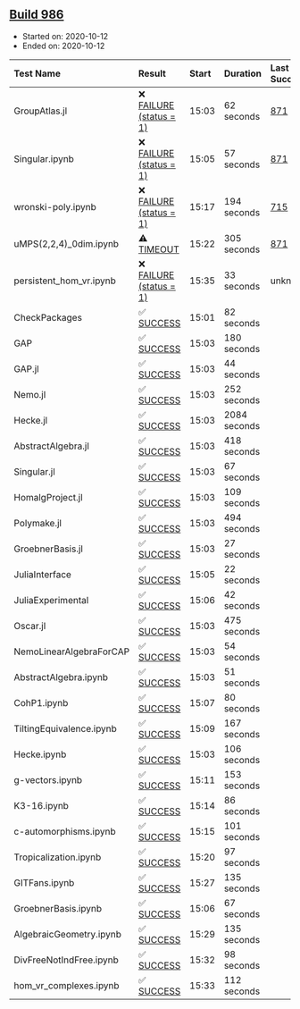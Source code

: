 ## [Build 986](https://oscarci.mathematik.uni-kl.de/job/oscar-stable/986/)

* Started on: 2020-10-12
* Ended on: 2020-10-12

| Test Name    | Result | Start | Duration | Last Success | First Failure |
|:-------------|:-------|:------|:---------|:-------------|:--------------|
| GroupAtlas.jl | ❌ [FAILURE (status = 1)](https://oscarci.mathematik.uni-kl.de/job/oscar-stable/986/artifact/logs/build-986/GroupAtlas.jl.log) | 15:03 | 62 seconds | [871](https://oscarci.mathematik.uni-kl.de/job/oscar-stable/871/) | [872](https://oscarci.mathematik.uni-kl.de/job/oscar-stable/872/) |
| Singular.ipynb | ❌ [FAILURE (status = 1)](https://oscarci.mathematik.uni-kl.de/job/oscar-stable/986/artifact/logs/build-986/Singular.ipynb.log) | 15:05 | 57 seconds | [871](https://oscarci.mathematik.uni-kl.de/job/oscar-stable/871/) | [872](https://oscarci.mathematik.uni-kl.de/job/oscar-stable/872/) |
| wronski-poly.ipynb | ❌ [FAILURE (status = 1)](https://oscarci.mathematik.uni-kl.de/job/oscar-stable/986/artifact/logs/build-986/wronski-poly.ipynb.log) | 15:17 | 194 seconds | [715](https://oscarci.mathematik.uni-kl.de/job/oscar-stable/715/) | [716](https://oscarci.mathematik.uni-kl.de/job/oscar-stable/716/) |
| uMPS(2,2,4)_0dim.ipynb | ⚠ [TIMEOUT](https://oscarci.mathematik.uni-kl.de/job/oscar-stable/986/artifact/logs/build-986/uMPS-2-2-4-_0dim.ipynb.log) | 15:22 | 305 seconds | [871](https://oscarci.mathematik.uni-kl.de/job/oscar-stable/871/) | [872](https://oscarci.mathematik.uni-kl.de/job/oscar-stable/872/) |
| persistent_hom_vr.ipynb | ❌ [FAILURE (status = 1)](https://oscarci.mathematik.uni-kl.de/job/oscar-stable/986/artifact/logs/build-986/persistent_hom_vr.ipynb.log) | 15:35 | 33 seconds | unknown | unknown |
| CheckPackages | ✅ [SUCCESS](https://oscarci.mathematik.uni-kl.de/job/oscar-stable/986/artifact/logs/build-986/CheckPackages.log) | 15:01 | 82 seconds |  |  |
| GAP | ✅ [SUCCESS](https://oscarci.mathematik.uni-kl.de/job/oscar-stable/986/artifact/logs/build-986/GAP.log) | 15:03 | 180 seconds |  |  |
| GAP.jl | ✅ [SUCCESS](https://oscarci.mathematik.uni-kl.de/job/oscar-stable/986/artifact/logs/build-986/GAP.jl.log) | 15:03 | 44 seconds |  |  |
| Nemo.jl | ✅ [SUCCESS](https://oscarci.mathematik.uni-kl.de/job/oscar-stable/986/artifact/logs/build-986/Nemo.jl.log) | 15:03 | 252 seconds |  |  |
| Hecke.jl | ✅ [SUCCESS](https://oscarci.mathematik.uni-kl.de/job/oscar-stable/986/artifact/logs/build-986/Hecke.jl.log) | 15:03 | 2084 seconds |  |  |
| AbstractAlgebra.jl | ✅ [SUCCESS](https://oscarci.mathematik.uni-kl.de/job/oscar-stable/986/artifact/logs/build-986/AbstractAlgebra.jl.log) | 15:03 | 418 seconds |  |  |
| Singular.jl | ✅ [SUCCESS](https://oscarci.mathematik.uni-kl.de/job/oscar-stable/986/artifact/logs/build-986/Singular.jl.log) | 15:03 | 67 seconds |  |  |
| HomalgProject.jl | ✅ [SUCCESS](https://oscarci.mathematik.uni-kl.de/job/oscar-stable/986/artifact/logs/build-986/HomalgProject.jl.log) | 15:03 | 109 seconds |  |  |
| Polymake.jl | ✅ [SUCCESS](https://oscarci.mathematik.uni-kl.de/job/oscar-stable/986/artifact/logs/build-986/Polymake.jl.log) | 15:03 | 494 seconds |  |  |
| GroebnerBasis.jl | ✅ [SUCCESS](https://oscarci.mathematik.uni-kl.de/job/oscar-stable/986/artifact/logs/build-986/GroebnerBasis.jl.log) | 15:03 | 27 seconds |  |  |
| JuliaInterface | ✅ [SUCCESS](https://oscarci.mathematik.uni-kl.de/job/oscar-stable/986/artifact/logs/build-986/JuliaInterface.log) | 15:05 | 22 seconds |  |  |
| JuliaExperimental | ✅ [SUCCESS](https://oscarci.mathematik.uni-kl.de/job/oscar-stable/986/artifact/logs/build-986/JuliaExperimental.log) | 15:06 | 42 seconds |  |  |
| Oscar.jl | ✅ [SUCCESS](https://oscarci.mathematik.uni-kl.de/job/oscar-stable/986/artifact/logs/build-986/Oscar.jl.log) | 15:03 | 475 seconds |  |  |
| NemoLinearAlgebraForCAP | ✅ [SUCCESS](https://oscarci.mathematik.uni-kl.de/job/oscar-stable/986/artifact/logs/build-986/NemoLinearAlgebraForCAP.log) | 15:03 | 54 seconds |  |  |
| AbstractAlgebra.ipynb | ✅ [SUCCESS](https://oscarci.mathematik.uni-kl.de/job/oscar-stable/986/artifact/logs/build-986/AbstractAlgebra.ipynb.log) | 15:03 | 51 seconds |  |  |
| CohP1.ipynb | ✅ [SUCCESS](https://oscarci.mathematik.uni-kl.de/job/oscar-stable/986/artifact/logs/build-986/CohP1.ipynb.log) | 15:07 | 80 seconds |  |  |
| TiltingEquivalence.ipynb | ✅ [SUCCESS](https://oscarci.mathematik.uni-kl.de/job/oscar-stable/986/artifact/logs/build-986/TiltingEquivalence.ipynb.log) | 15:09 | 167 seconds |  |  |
| Hecke.ipynb | ✅ [SUCCESS](https://oscarci.mathematik.uni-kl.de/job/oscar-stable/986/artifact/logs/build-986/Hecke.ipynb.log) | 15:03 | 106 seconds |  |  |
| g-vectors.ipynb | ✅ [SUCCESS](https://oscarci.mathematik.uni-kl.de/job/oscar-stable/986/artifact/logs/build-986/g-vectors.ipynb.log) | 15:11 | 153 seconds |  |  |
| K3-16.ipynb | ✅ [SUCCESS](https://oscarci.mathematik.uni-kl.de/job/oscar-stable/986/artifact/logs/build-986/K3-16.ipynb.log) | 15:14 | 86 seconds |  |  |
| c-automorphisms.ipynb | ✅ [SUCCESS](https://oscarci.mathematik.uni-kl.de/job/oscar-stable/986/artifact/logs/build-986/c-automorphisms.ipynb.log) | 15:15 | 101 seconds |  |  |
| Tropicalization.ipynb | ✅ [SUCCESS](https://oscarci.mathematik.uni-kl.de/job/oscar-stable/986/artifact/logs/build-986/Tropicalization.ipynb.log) | 15:20 | 97 seconds |  |  |
| GITFans.ipynb | ✅ [SUCCESS](https://oscarci.mathematik.uni-kl.de/job/oscar-stable/986/artifact/logs/build-986/GITFans.ipynb.log) | 15:27 | 135 seconds |  |  |
| GroebnerBasis.ipynb | ✅ [SUCCESS](https://oscarci.mathematik.uni-kl.de/job/oscar-stable/986/artifact/logs/build-986/GroebnerBasis.ipynb.log) | 15:06 | 67 seconds |  |  |
| AlgebraicGeometry.ipynb | ✅ [SUCCESS](https://oscarci.mathematik.uni-kl.de/job/oscar-stable/986/artifact/logs/build-986/AlgebraicGeometry.ipynb.log) | 15:29 | 135 seconds |  |  |
| DivFreeNotIndFree.ipynb | ✅ [SUCCESS](https://oscarci.mathematik.uni-kl.de/job/oscar-stable/986/artifact/logs/build-986/DivFreeNotIndFree.ipynb.log) | 15:32 | 98 seconds |  |  |
| hom_vr_complexes.ipynb | ✅ [SUCCESS](https://oscarci.mathematik.uni-kl.de/job/oscar-stable/986/artifact/logs/build-986/hom_vr_complexes.ipynb.log) | 15:33 | 112 seconds |  |  |
